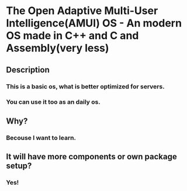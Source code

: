 # The Open Adaptive Multi-User Intelligence(AMUI) OS - An modern OS made in C++ and C and Assembly(very less)

## Description

### This is a basic os, what is better optimized for servers.

### You can use it too as an daily os.

## Why?

### Becouse I want to learn.

## It will have more components or own package setup?

### Yes!